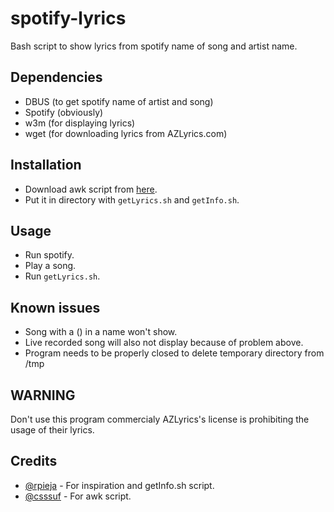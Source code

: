 # spotify-lyrics
Bash script to show lyrics from spotify name of song and artist name.

## Dependencies
* DBUS (to get spotify name of artist and song)
* Spotify (obviously)
* w3m (for displaying lyrics)
* wget (for downloading lyrics from AZLyrics.com)

## Installation
* Download awk script from [here](https://gist.github.com/csssuf/13213f23191b92a7ce77#file-spotify_song-awk).
* Put it in directory with `getLyrics.sh` and `getInfo.sh`.

## Usage
* Run spotify.
* Play a song.
* Run `getLyrics.sh`.

## Known issues
* Song with a () in a name won't show.
* Live recorded song will also not display because of problem above.
* Program needs to be properly closed to delete temporary directory from /tmp

## WARNING
Don't use this program commercialy AZLyrics's license is prohibiting the usage of their lyrics.

## Credits
* [@rpieja](https://github.com/rpieja) - For inspiration and getInfo.sh script.
* [@csssuf](https://github.com/csssuf) - For awk script.
